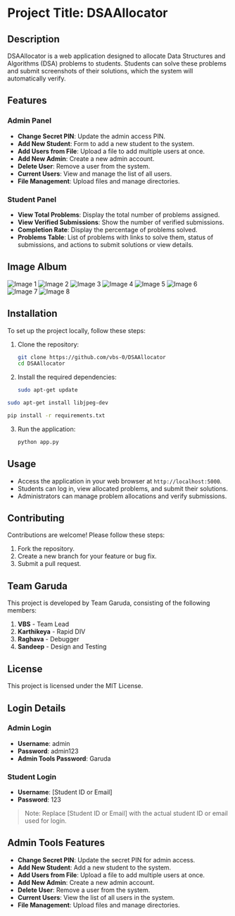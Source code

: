 # Project Title: DSAAllocator

## Description
DSAAllocator is a web application designed to allocate Data Structures and Algorithms (DSA) problems to students. Students can solve these problems and submit screenshots of their solutions, which the system will automatically verify.

## Features
### Admin Panel
- **Change Secret PIN**: Update the admin access PIN.
- **Add New Student**: Form to add a new student to the system.
- **Add Users from File**: Upload a file to add multiple users at once.
- **Add New Admin**: Create a new admin account.
- **Delete User**: Remove a user from the system.
- **Current Users**: View and manage the list of all users.
- **File Management**: Upload files and manage directories.

### Student Panel
- **View Total Problems**: Display the total number of problems assigned.
- **View Verified Submissions**: Show the number of verified submissions.
- **Completion Rate**: Display the percentage of problems solved.
- **Problems Table**: List of problems with links to solve them, status of submissions, and actions to submit solutions or view details.


## Image Album

![Image 1](images/image1.png)
![Image 2](images/image2.png)
![Image 3](images/image3.png)
![Image 4](images/image4.png)
![Image 5](images/image5.png)
![Image 6](images/image6.png)
![Image 7](images/image7.png)
![Image 8](images/image8.png)






## Installation
To set up the project locally, follow these steps:

1. Clone the repository:
   ```bash
   git clone https://github.com/vbs-0/DSAAllocator
   cd DSAAllocator
   ```

2. Install the required dependencies:
   ```bash
   sudo apt-get update
   ```

```bash
sudo apt-get install libjpeg-dev
   ```


   ```bash
   pip install -r requirements.txt
   ```

3. Run the application:
   ```bash
   python app.py
   ```

## Usage
- Access the application in your web browser at `http://localhost:5000`.
- Students can log in, view allocated problems, and submit their solutions.
- Administrators can manage problem allocations and verify submissions.

## Contributing
Contributions are welcome! Please follow these steps:
1. Fork the repository.
2. Create a new branch for your feature or bug fix.
3. Submit a pull request.

## Team Garuda
This project is developed by Team Garuda, consisting of the following members:
1. **VBS** - Team Lead
2. **Karthikeya** - Rapid DIV
3. **Raghava** - Debugger
4. **Sandeep** - Design and Testing

## License
This project is licensed under the MIT License.

## Login Details

### Admin Login
- **Username**: admin
- **Password**: admin123
- **Admin Tools Password**: Garuda

### Student Login
- **Username**: [Student ID or Email]
- **Password**: 123

> Note: Replace [Student ID or Email] with the actual student ID or email used for login.

## Admin Tools Features
- **Change Secret PIN**: Update the secret PIN for admin access.
- **Add New Student**: Add a new student to the system.
- **Add Users from File**: Upload a file to add multiple users at once.
- **Add New Admin**: Create a new admin account.
- **Delete User**: Remove a user from the system.
- **Current Users**: View the list of all users in the system.
- **File Management**: Upload files and manage directories.
